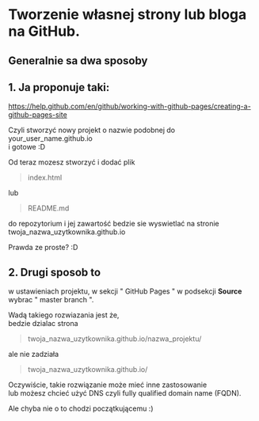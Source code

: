 
# Tworzenie własnej strony lub bloga na GitHub.


## Generalnie sa dwa sposoby

## 1. Ja proponuje taki:

<https://help.github.com/en/github/working-with-github-pages/creating-a-github-pages-site>

Czyli stworzyć nowy projekt o nazwie podobnej do your_user_name.github.io  
i gotowe :D

Od teraz mozesz stworzyć i dodać plik 

> index.html 

lub 

> README.md 

do repozytorium i jej zawartość bedzie sie wyswietlać na stronie twoja_nazwa_uzytkownika.github.io

Prawda ze proste? :D


## 2. Drugi sposob to 
w ustawieniach projektu, w sekcji " GitHub Pages " 
w podsekcji **Source** wybrac " master branch ".

Wadą takiego rozwiazania jest że,  
bedzie dzialac strona 

> twoja_nazwa_uzytkownika.github.io/nazwa_projektu/

ale nie zadziała 

> twoja_nazwa_uzytkownika.github.io/

Oczywiście, takie rozwiązanie może mieć inne zastosowanie   
lub możesz chcieć użyć DNS czyli fully qualified domain name (FQDN).

Ale chyba nie o to chodzi początkującemu :)
